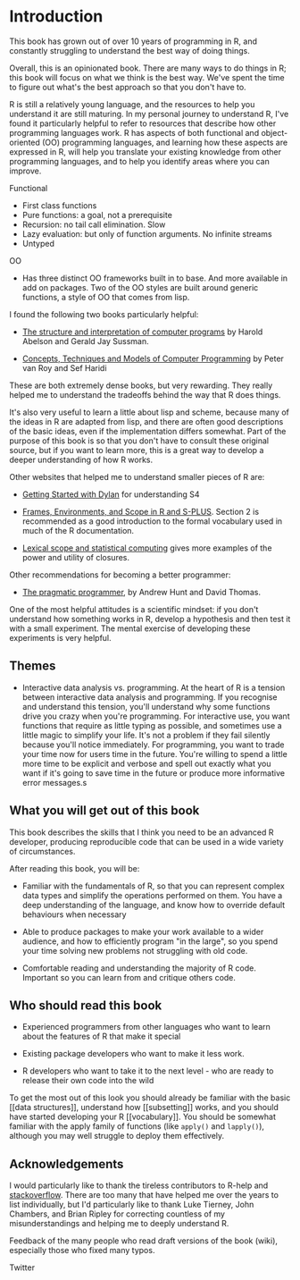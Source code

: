 # Introduction

This book has grown out of over 10 years of programming in R, and constantly struggling to understand the best way of doing things. 

Overall, this is an opinionated book. There are many ways to do things in R; this book will focus on what we think is the best way.  We've spent the time to figure out what's the best approach so that you don't have to.

R is still a relatively young language, and the resources to help you understand it are still maturing. In my personal journey to understand R, I've found it particularly helpful to refer to resources that describe how other programming languages work. R has aspects of both functional and object-oriented (OO) programming languages, and learning how these aspects are expressed in R, will help you translate your existing knowledge from other programming languages, and to help you identify areas where you can improve.

Functional

* First class functions
* Pure functions: a goal, not a prerequisite
* Recursion: no tail call elimination. Slow
* Lazy evaluation: but only of function arguments. No infinite streams
* Untyped

OO

* Has three distinct OO frameworks built in to base. And more available in add on packages.  Two of the OO styles are built around generic functions, a style of OO that comes from lisp.

I found the following two books particularly helpful:

* [The structure and interpretation of computer programs](http://mitpress.mit.edu/sicp/full-text/book/book.html) by Harold Abelson and Gerald Jay Sussman.

* [Concepts, Techniques and Models of Computer Programming](http://amzn.com/0262220695?tag=hadlwick-20) by Peter van Roy and Sef Haridi

These are both extremely dense books, but very rewarding. They really helped me to understand the tradeoffs behind the way that R does things.

It's also very useful to learn a little about lisp and scheme, because many of the ideas in R are adapted from lisp, and there are often good descriptions of the basic ideas, even if the implementation differs somewhat. Part of the purpose of this book is so that you don't have to consult these original source, but if you want to learn more, this is a great way to develop a deeper understanding of how R works.

Other websites that helped me to understand smaller pieces of R are:

* [Getting Started with Dylan](http://opendylan.org/documentation/intro-dylan/index.html) for understanding S4

* [Frames, Environments, and Scope in R and S-PLUS](http://cran.r-project.org/doc/contrib/Fox-Companion/appendix-scope.pdf). Section 2 is recommended as a good introduction to the formal vocabulary used in much of the R documentation. 

* [Lexical scope and statistical computing](http://www.stat.auckland.ac.nz/~ihaka/downloads/lexical.pdf) gives more examples of the power and utility of closures.

Other recommendations for becoming a better programmer:

* [The pragmatic programmer](http://amzn.com/020161622X?tag=hadlwick-20), by Andrew Hunt and David Thomas.

One of the most helpful attitudes is a scientific mindset: if you don't understand how something works in R, develop a hypothesis and then test it with a small experiment. The mental exercise of developing these experiments is very helpful.

## Themes

* Interactive data analysis vs. programming.  At the heart of R is a tension between interactive data analysis and programming. If you recognise and understand this tension, you'll understand why some functions drive you crazy when you're programming. For interactive use, you want functions that require as little typing as possible, and sometimes use a little magic to simplify your life. It's not a problem if they fail silently because you'll notice immediately.  For programming, you want to trade your time now for users time in the future. You're willing to spend a little more time to be explicit and verbose and spell out exactly what you want if it's going to save time in the future or produce more informative error messages.s

## What you will get out of this book

This book describes the skills that I think you need to be an advanced R developer, producing reproducible code that can be used in a wide variety of circumstances.

After reading this book, you will be:

* Familiar with the fundamentals of R, so that you can represent complex data
  types and simplify the operations performed on them. You have a deep
  understanding of the language, and know how to override default behaviours
  when necessary

* Able to produce packages to make your work available to a wider audience,
  and how to efficiently program "in the large", so you spend your time
  solving new problems not struggling with old code.

* Comfortable reading and understanding the majority of R code. Important so
  you can learn from and critique others code.

## Who should read this book

* Experienced programmers from other languages who want to learn about the
  features of R that make it special

* Existing package developers who want to make it less work.

* R developers who want to take it to the next level - who are ready to
  release their own code into the wild

To get the most out of this look you should already be familiar with the basic [[data structures]], understand how [[subsetting]] works, and you should have started developing your R [[vocabulary]]. You should be somewhat familiar with the apply family of functions (like `apply()` and `lapply()`), although you may well struggle to deploy them effectively.

## Acknowledgements

I would particularly like to thank the tireless contributors to R-help and [stackoverflow](http://stackoverflow.com/questions/tagged/r). There are too many that have helped me over the years to list individually, but I'd particularly like to thank Luke Tierney, John Chambers, and Brian Ripley for correcting countless of my misunderstandings and helping me to deeply understand R.

Feedback of the many people who read draft versions of the book (wiki), especially those who fixed many typos.

Twitter
